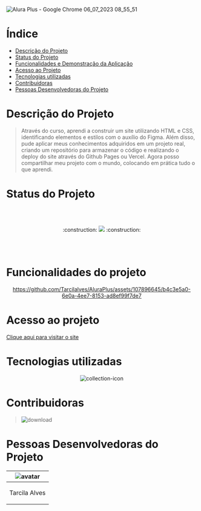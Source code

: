 

![Alura Plus - Google Chrome 06_07_2023 08_55_51](https://github.com/Tarcilalves/AluraPlus/assets/107896645/2268fa8f-6416-45fd-b48d-c6f8390ff3bd)





# Índice
* [Descrição do Projeto](#descrição-do-projeto)
* [Status do Projeto](#status-do-Projeto)
* [Funcionalidades e Demonstração da Aplicação](#funcionalidades-e-demonstração-da-aplicação)
* [Acesso ao Projeto](#acesso-ao-projeto)
* [Tecnologias utilizadas](#tecnologias-utilizadas)
* [Contribuidoras](#contribuidoras)
* [Pessoas Desenvolvedoras do Projeto](#pessoas-desenvolvedoras)

# Descrição do Projeto


>Através do curso, aprendi a construir um site utilizando HTML e CSS, identificando elementos e estilos com o auxílio do Figma. Além disso, pude aplicar meus conhecimentos adquiridos em um projeto real, criando um repositório para armazenar o código e realizando o deploy do site através do Github Pages ou Vercel. Agora posso compartilhar meu projeto com o mundo, colocando em prática tudo o que aprendi.
# Status do Projeto
<br><br>

<p align="center">  :construction: <img src="https://img.shields.io/badge/<STATUS>- em desenvolvimento -<COLOR>"> :construction: </p>

<br><br>

# Funcionalidades do projeto


<div align="center">






https://github.com/Tarcilalves/AluraPlus/assets/107896645/b4c3e5a0-6e0a-4ee7-8153-ad8ef99f7de7







</div>





# Acesso ao projeto


[Clique aqui para visitar o site](https://tarcilalves.github.io/AluraBook/)


# Tecnologias utilizadas

<div align="center">

![collection-icon](https://github.com/Tarcilalves/AluraPlus/assets/107896645/cd336101-8a6d-47b3-9142-cfbf39b036d7)

</div>





# Contribuidoras

> ![download](https://github.com/Tarcilalves/AluraPlus/assets/107896645/b68db294-fc5a-4349-b52b-da92241b7c67)



# Pessoas Desenvolvedoras do Projeto

| ![avatar](https://user-images.githubusercontent.com/107896645/235791608-5f4b93d5-017c-402f-bef2-c262fa1b1f0c.png)  |
| ------------- |
| <p align="center">Tarcila Alves</p> | 



